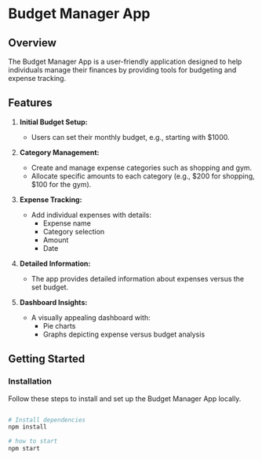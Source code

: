 # Budget Manager App

## Overview

The Budget Manager App is a user-friendly application designed to help individuals manage their finances by providing tools for budgeting and expense tracking.

## Features

1. **Initial Budget Setup:**
   - Users can set their monthly budget, e.g., starting with $1000.

2. **Category Management:**
   - Create and manage expense categories such as shopping and gym.
   - Allocate specific amounts to each category (e.g., $200 for shopping, $100 for the gym).

3. **Expense Tracking:**
   - Add individual expenses with details:
      - Expense name
      - Category selection
      - Amount
      - Date

4. **Detailed Information:**
   - The app provides detailed information about expenses versus the set budget.

5. **Dashboard Insights:**
   - A visually appealing dashboard with:
      - Pie charts
      - Graphs depicting expense versus budget analysis

## Getting Started

### Installation

Follow these steps to install and set up the Budget Manager App locally.

```bash

# Install dependencies
npm install

# how to start
npm start
